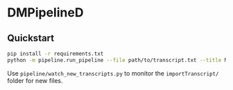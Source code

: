 # DMPipelineD

## Quickstart

```bash
pip install -r requirements.txt
python -m pipeline.run_pipeline --file path/to/transcript.txt --title MeetingTitle
```

Use `pipeline/watch_new_transcripts.py` to monitor the `importTranscript/` folder for new files.
